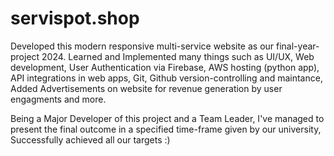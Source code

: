 # servispot.shop
Developed this modern responsive multi-service website as our final-year-project 2024. 
Learned and Implemented many things such as UI/UX, Web development, User Authentication via Firebase, AWS hosting (python app), API integrations in web apps, Git, Github version-controlling and maintance, Added Advertisements on website for revenue generation by user engagments and more.

Being a Major Developer of this project and a Team Leader, I've managed to present the final outcome in a specified time-frame given by our university, Successfully achieved all our targets :)
